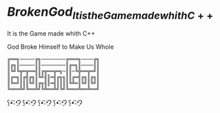 # $Broken God_{It is the Game made whith C++}$
It is the Game made whith C++

God Broke Himself to Make Us Whole
```
╔══╗─────╔╗────────╔═══╗────╔╗
║╔╗║─────║║────────║╔═╗║────║║
║╚╝╚╦═╦══╣║╔╦══╦═╗─║║─╚╬══╦═╝║
║╔═╗║╔╣╔╗║╚╝╣║═╣╔╗╗║║╔═╣╔╗║╔╗║
║╚═╝║║║╚╝║╔╗╣║═╣║║║║╚╩═║╚╝║╚╝║
╚═══╩╝╚══╩╝╚╩══╩╝╚╝╚═══╩══╩══╝
```
ʕ̯•͡˔•̯᷅ʔ ʕ̯•͡˔•̯᷅ʔ ʕ̯•͡˔•̯᷅ʔ ʕ̯•͡˔•̯᷅ʔ ʕ̯•͡˔•̯᷅ʔ
